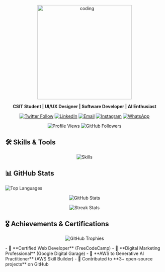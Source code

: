 <p align="center">
  <img src="https://gifdb.com/images/high/animated-man-computer-coding-nae6mec378lsg1i3.gif" alt="coding" width="300"/>
</p>
<p align="center">
  <strong>CSIT Student | UI/UX Designer | Software Developer | AI Enthusiast</strong>
</p>
<p align="center">
  <a href="https://twitter.com/sthanishchal"><img src="https://img.shields.io/twitter/follow/sthanishchal?logo=twitter&style=for-the-badge" alt="Twitter Follow"></a>
  <a href="https://www.linkedin.com/in/sthanishchal/"><img src="https://img.shields.io/badge/LinkedIn-0A66C2?style=for-the-badge&logo=linkedin&logoColor=white" alt="LinkedIn"></a>
  <a href="mailto:nshresthaofficial@gmail.com"><img src="https://img.shields.io/badge/Email-nshresthaofficial@gmail.com-D14836?style=for-the-badge&logo=gmail" alt="Email"></a>
  <a href="https://www.instagram.com/sthanishchal"><img src="https://img.shields.io/badge/Instagram-E4405F?style=for-the-badge&logo=instagram&logoColor=white" alt="Instagram"></a>
  <a href="https://wa.me/9779812311177"><img src="https://img.shields.io/badge/WhatsApp-25D366?style=for-the-badge&logo=whatsapp&logoColor=white" alt="WhatsApp"></a>
</p>
<p align="center">
  <img src="https://komarev.com/ghpvc/?username=sthanishchal&label=Profile%20Views&color=0e75b6&style=flat" alt="Profile Views" />
  <img src="https://img.shields.io/github/followers/sthanishchal?label=Follow&style=social" alt="GitHub Followers" />
</p>

## 🛠️ Skills & Tools
<p align="center">
  <img src="https://skillicons.dev/icons?i=html,css,js,react,tailwind,figma,github,git,vscode,cpp,python,aws,firebase,nodejs" alt="Skills" />
</p>

## 📊 GitHub Stats
<p align="left">
  <img src="https://github-readme-stats.vercel.app/api/top-langs?username=sthanishchal&show_icons=true&locale=en&layout=compact&theme=default&hide_border=true" alt="Top Languages" />
</p>
<p align="center">
  <img src="https://github-readme-stats.vercel.app/api?username=sthanishchal&show_icons=true&locale=en&theme=default&hide_border=true" alt="GitHub Stats" />
</p>
<p align="center">
  <img src="https://streak-stats.demolab.com?user=sthanishchal&theme=default&hide_border=true" alt="Streak Stats" />
</p>

## 🎖️ Achievements & Certifications
<p align="center">
  <img src="https://github-profile-trophy.vercel.app?username=sthanishchal&theme=default&no-frame=true&margin-w=10" alt="GitHub Trophies" />
</p>
- 🏅 **Certified Web Developer** (FreeCodeCamp)
- 🏅 **Digital Marketing Professional** (Google Digital Garage)
- 🏅 **AWS to Generative AI Practitioner** (AWS Skill Builder)
- 🌟 Contributed to **3+ open-source projects** on GitHub
